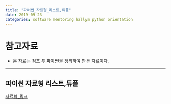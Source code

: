 ```yaml
---
title: "파이썬_자료형_리스트,튜플"
date: 2019-09-23
categories: software mentoring hallym python orientation
---
```

# 참고자료
- 본 자료는 [점프 투 파이썬](https://wikidocs.net/book/1)을 정리하여 만든 자료이다.

* * *

## 파이썬 자료형 리스트,튜플
[자료형_링크](https://jeongmin-d.github.io/Fall2019_SW_Mentoring_Link/%EB%A6%AC%EC%8A%A4%ED%8A%B8,%20%ED%8A%9C%ED%94%8C%20%EC%9E%90%EB%A3%8C%ED%98%95.pdf)
